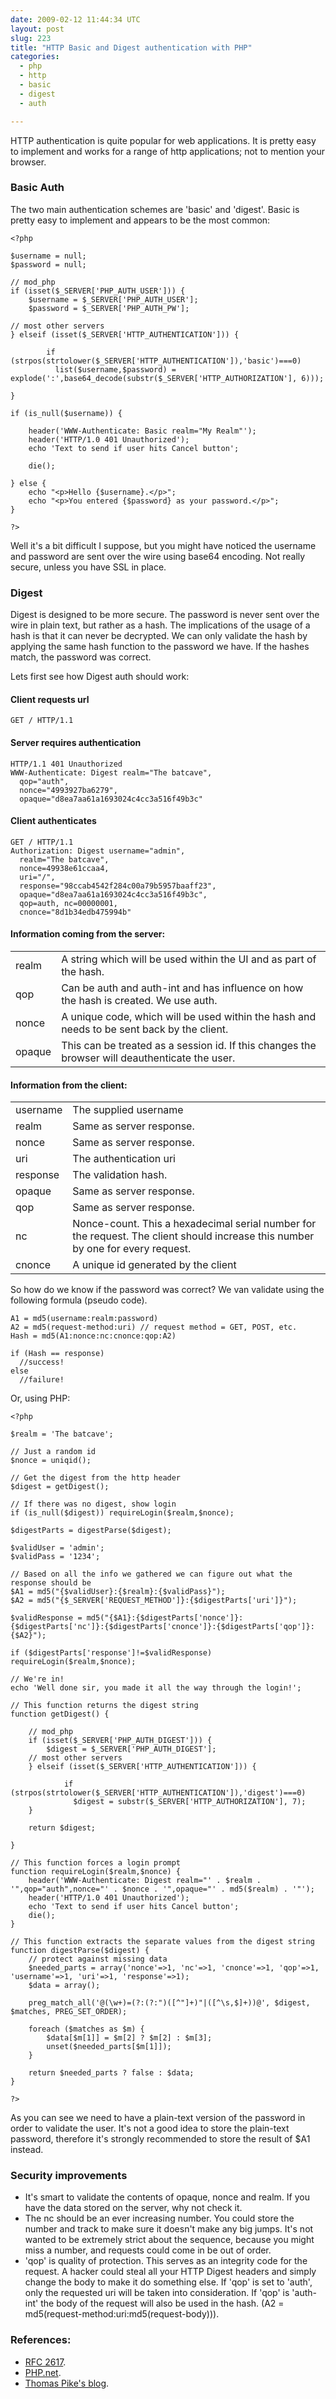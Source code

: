```yaml
---
date: 2009-02-12 11:44:34 UTC
layout: post
slug: 223
title: "HTTP Basic and Digest authentication with PHP"
categories:
  - php
  - http
  - basic
  - digest
  - auth

---
```

<p>
  HTTP authentication is quite popular for web applications. It is pretty
  easy to implement and works for a range of http applications; not to mention
  your browser.
</p>

<h3>Basic Auth</h3>

<p>
  The two main authentication schemes are 'basic' and 'digest'. Basic is pretty
  easy to implement and appears to be the most common:
</p>

```
<?php

$username = null;
$password = null;

// mod_php
if (isset($_SERVER['PHP_AUTH_USER'])) {
    $username = $_SERVER['PHP_AUTH_USER'];
    $password = $_SERVER['PHP_AUTH_PW'];
    
// most other servers
} elseif (isset($_SERVER['HTTP_AUTHENTICATION'])) {
    
        if (strpos(strtolower($_SERVER['HTTP_AUTHENTICATION']),'basic')===0) 
          list($username,$password) = explode(':',base64_decode(substr($_SERVER['HTTP_AUTHORIZATION'], 6)));
          
}

if (is_null($username)) {
    
    header('WWW-Authenticate: Basic realm="My Realm"');
    header('HTTP/1.0 401 Unauthorized');
    echo 'Text to send if user hits Cancel button';
    
    die();
    
} else {
    echo "<p>Hello {$username}.</p>";
    echo "<p>You entered {$password} as your password.</p>";
}

?>
```

<p>
  Well it's a bit difficult I suppose, but you might have noticed the username
  and password are sent over the wire using base64 encoding. Not really secure, unless
  you have SSL in place.
</p>

<h3>Digest</h3>

<p>Digest is designed to be more secure. The password is never sent over the wire 
in plain text, but rather as a hash. The implications of the usage of a hash is that
it can never be decrypted. We can only validate the hash by applying the same hash function
to the password we have. If the hashes match, the password was correct.</p>

<p>Lets first see how Digest auth should work:</p>

<h4>Client requests url</h4>

```
GET / HTTP/1.1
```

<h4>Server requires authentication</h4>

```
HTTP/1.1 401 Unauthorized
WWW-Authenticate: Digest realm="The batcave",
  qop="auth",
  nonce="4993927ba6279",
  opaque="d8ea7aa61a1693024c4cc3a516f49b3c"

```

<h4>Client authenticates</h4>

```
GET / HTTP/1.1
Authorization: Digest username="admin", 
  realm="The batcave", 
  nonce=49938e61ccaa4, 
  uri="/", 
  response="98ccab4542f284c00a79b5957baaff23", 
  opaque="d8ea7aa61a1693024c4cc3a516f49b3c", 
  qop=auth, nc=00000001, 
  cnonce="8d1b34edb475994b"
```

<h4>Information coming from the server:</h4>

<table>
  <tr><td>realm</td><td>A string which will be used within the UI and as part of the hash.</td></tr>
  <tr><td>qop</td><td>Can be auth and auth-int and has influence on how the hash is created. We use auth.</td></tr>
  <tr><td>nonce</td><td>A unique code, which will be used within the hash and needs to be sent back by the client.</td></tr>
  <tr><td>opaque</td><td>This can be treated as a session id. If this changes the browser will deauthenticate the user.</td></tr>
</table>

<h4>Information from the client:</h4>
<table>
  <tr><td>username</td><td>The supplied username</td></tr>
  <tr><td>realm</td><td>Same as server response.</tr>
  <tr><td>nonce</td><td>Same as server response.</tr>
  <tr><td>uri</td><td>The authentication uri</td></tr>
  <tr><td>response</td><td>The validation hash.</td></tr>
  <tr><td>opaque</td><td>Same as server response.</td></tr>
  <tr><td>qop</td><td>Same as server response.</td></tr>
  <tr><td>nc</td><td>Nonce-count. This a hexadecimal serial number for the request. The client should increase this number by one for every request.</td></tr>
  <tr><td>cnonce</td><td>A unique id generated by the client</td></tr>

</table>

<p>So how do we know if the password was correct? We van validate using the following formula (pseudo code).</p>

```
A1 = md5(username:realm:password)
A2 = md5(request-method:uri) // request method = GET, POST, etc.
Hash = md5(A1:nonce:nc:cnonce:qop:A2)

if (Hash == response)
  //success!
else 
  //failure!
```
  
<p>Or, using PHP:</p>

```
<?php

$realm = 'The batcave';

// Just a random id
$nonce = uniqid(); 

// Get the digest from the http header
$digest = getDigest();

// If there was no digest, show login
if (is_null($digest)) requireLogin($realm,$nonce); 

$digestParts = digestParse($digest);

$validUser = 'admin';
$validPass = '1234';

// Based on all the info we gathered we can figure out what the response should be 
$A1 = md5("{$validUser}:{$realm}:{$validPass}");
$A2 = md5("{$_SERVER['REQUEST_METHOD']}:{$digestParts['uri']}");

$validResponse = md5("{$A1}:{$digestParts['nonce']}:{$digestParts['nc']}:{$digestParts['cnonce']}:{$digestParts['qop']}:{$A2}");

if ($digestParts['response']!=$validResponse) requireLogin($realm,$nonce);

// We're in!
echo 'Well done sir, you made it all the way through the login!';

// This function returns the digest string
function getDigest() {

    // mod_php
    if (isset($_SERVER['PHP_AUTH_DIGEST'])) {
        $digest = $_SERVER['PHP_AUTH_DIGEST'];
    // most other servers
    } elseif (isset($_SERVER['HTTP_AUTHENTICATION'])) {
     
            if (strpos(strtolower($_SERVER['HTTP_AUTHENTICATION']),'digest')===0) 
              $digest = substr($_SERVER['HTTP_AUTHORIZATION'], 7);
    }

    return $digest;

}

// This function forces a login prompt
function requireLogin($realm,$nonce) {
    header('WWW-Authenticate: Digest realm="' . $realm . '",qop="auth",nonce="' . $nonce . '",opaque="' . md5($realm) . '"');
    header('HTTP/1.0 401 Unauthorized');
    echo 'Text to send if user hits Cancel button';
    die();
}

// This function extracts the separate values from the digest string
function digestParse($digest) {
    // protect against missing data
    $needed_parts = array('nonce'=>1, 'nc'=>1, 'cnonce'=>1, 'qop'=>1, 'username'=>1, 'uri'=>1, 'response'=>1);
    $data = array();

    preg_match_all('@(\w+)=(?:(?:")([^"]+)"|([^\s,$]+))@', $digest, $matches, PREG_SET_ORDER);

    foreach ($matches as $m) {
        $data[$m[1]] = $m[2] ? $m[2] : $m[3];
        unset($needed_parts[$m[1]]);
    }

    return $needed_parts ? false : $data;
}

?>
```

<p>
As you can see we need to have a plain-text version of the password in order to 
validate the user. It's not a good idea to store the plain-text password, therefore
it's strongly recommended to store the result of $A1 instead.
</p>

<h3>Security improvements</h3>

<ul>

<li>It's smart to validate the contents of opaque, nonce and realm. If you have 
the data stored on the server, why not check it.</li>

<li>The nc should be an ever increasing number. You could store the number and 
track to make sure it doesn't make any big jumps. It's not wanted to be extremely
strict about the sequence, because you might miss a number, and requests could come in
be out of order.</li>

<li>'qop' is quality of protection. This serves as an integrity code for the request. 
A hacker could steal all your HTTP Digest headers and simply change the body to make it do
something else. If 'qop' is set to 'auth', only the requested uri will be taken
into consideration. If 'qop' is 'auth-int' the body of the request will also be used in the hash. (A2 = md5(request-method:uri:md5(request-body))).</li>

</ul>

<h3>References:</h3>

<ul>
  <li><a href="http://tools.ietf.org/html/rfc2617">RFC 2617</a>.</li>
  <li><a href="http://www.php.net/features.http-auth">PHP.net</a>.</li>
  <li><a href="http://www.xiven.com/weblog/2003/07/23/DigestiveBiscuits">Thomas Pike's blog</a>.
</ul>
